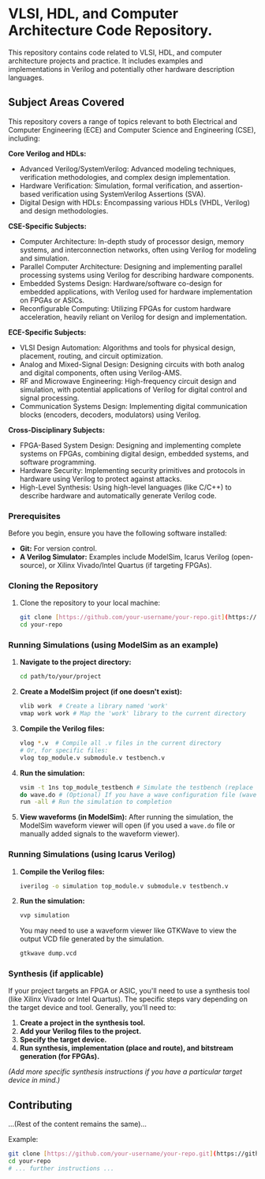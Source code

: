 # VLSI, HDL, and Computer Architecture Code Repository.

This repository contains code related to VLSI, HDL, and computer architecture projects and practice. It includes examples and implementations in Verilog and potentially other hardware description languages.

## Subject Areas Covered

This repository covers a range of topics relevant to both Electrical and Computer Engineering (ECE) and Computer Science and Engineering (CSE), including:

**Core Verilog and HDLs:**

*   Advanced Verilog/SystemVerilog: Advanced modeling techniques, verification methodologies, and complex design implementation.
*   Hardware Verification: Simulation, formal verification, and assertion-based verification using SystemVerilog Assertions (SVA).
*   Digital Design with HDLs: Encompassing various HDLs (VHDL, Verilog) and design methodologies.

**CSE-Specific Subjects:**

*   Computer Architecture: In-depth study of processor design, memory systems, and interconnection networks, often using Verilog for modeling and simulation.
*   Parallel Computer Architecture: Designing and implementing parallel processing systems using Verilog for describing hardware components.
*   Embedded Systems Design: Hardware/software co-design for embedded applications, with Verilog used for hardware implementation on FPGAs or ASICs.
*   Reconfigurable Computing: Utilizing FPGAs for custom hardware acceleration, heavily reliant on Verilog for design and implementation.


**ECE-Specific Subjects:**

*   VLSI Design Automation: Algorithms and tools for physical design, placement, routing, and circuit optimization.
*   Analog and Mixed-Signal Design: Designing circuits with both analog and digital components, often using Verilog-AMS.
*   RF and Microwave Engineering: High-frequency circuit design and simulation, with potential applications of Verilog for digital control and signal processing.
*   Communication Systems Design: Implementing digital communication blocks (encoders, decoders, modulators) using Verilog.


**Cross-Disciplinary Subjects:**

*   FPGA-Based System Design: Designing and implementing complete systems on FPGAs, combining digital design, embedded systems, and software programming.
*   Hardware Security: Implementing security primitives and protocols in hardware using Verilog to protect against attacks.
*   High-Level Synthesis: Using high-level languages (like C/C++) to describe hardware and automatically generate Verilog code.

### Prerequisites

Before you begin, ensure you have the following software installed:

*   **Git:** For version control.
*   **A Verilog Simulator:** Examples include ModelSim, Icarus Verilog (open-source), or Xilinx Vivado/Intel Quartus (if targeting FPGAs).

### Cloning the Repository

1.  Clone the repository to your local machine:

    ```bash
    git clone [https://github.com/your-username/your-repo.git](https://github.com/your-username/your-repo.git)
    cd your-repo
    ```

### Running Simulations (using ModelSim as an example)

1.  **Navigate to the project directory:**

    ```bash
    cd path/to/your/project
    ```

2.  **Create a ModelSim project (if one doesn't exist):**

    ```bash
    vlib work  # Create a library named 'work'
    vmap work work # Map the 'work' library to the current directory
    ```

3.  **Compile the Verilog files:**

    ```bash
    vlog *.v  # Compile all .v files in the current directory
    # Or, for specific files:
    vlog top_module.v submodule.v testbench.v
    ```

4.  **Run the simulation:**

    ```bash
    vsim -t 1ns top_module_testbench # Simulate the testbench (replace with your testbench name)
    do wave.do # (Optional) If you have a wave configuration file (wave.do) to view waveforms
    run -all # Run the simulation to completion
    ```

5.  **View waveforms (in ModelSim):** After running the simulation, the ModelSim waveform viewer will open (if you used a `wave.do` file or manually added signals to the waveform viewer).

### Running Simulations (using Icarus Verilog)

1.  **Compile the Verilog files:**

    ```bash
    iverilog -o simulation top_module.v submodule.v testbench.v
    ```

2.  **Run the simulation:**

    ```bash
    vvp simulation
    ```

    You may need to use a waveform viewer like GTKWave to view the output VCD file generated by the simulation.

    ```bash
    gtkwave dump.vcd
    ```

### Synthesis (if applicable)

If your project targets an FPGA or ASIC, you'll need to use a synthesis tool (like Xilinx Vivado or Intel Quartus). The specific steps vary depending on the target device and tool. Generally, you'll need to:

1.  **Create a project in the synthesis tool.**
2.  **Add your Verilog files to the project.**
3.  **Specify the target device.**
4.  **Run synthesis, implementation (place and route), and bitstream generation (for FPGAs).**

*(Add more specific synthesis instructions if you have a particular target device in mind.)*

## Contributing

...(Rest of the content remains the same)...

Example:

```bash
git clone [https://github.com/your-username/your-repo.git](https://github.com/your-username/your-repo.git)
cd your-repo
# ... further instructions ...
